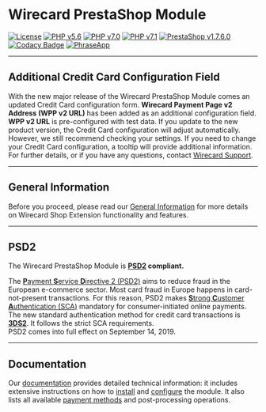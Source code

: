 # Wirecard PrestaShop Module
[![License](https://img.shields.io/badge/license-GPLv3-blue.svg)](https://raw.githubusercontent.com/wirecard/magento2-ee/master/LICENSE)
[![PHP v5.6](https://img.shields.io/badge/php-v5.6-yellow.svg)](http://www.php.net)
[![PHP v7.0](https://img.shields.io/badge/php-v7.0-yellow.svg)](http://www.php.net)
[![PHP v7.1](https://img.shields.io/badge/php-v7.1-yellow.svg)](http://www.php.net)
[![PrestaShop v1.7.6.0](https://img.shields.io/badge/PrestaShop-v1.7.6.0-green.svg)](https://www.prestashop.com/de)
[![Codacy Badge](https://api.codacy.com/project/badge/Grade/1c7a6488cf6b45ada6d348d158060f21)](https://www.codacy.com/app/Wirecard/prestashop-ee?utm_source=github.com&amp;utm_medium=referral&amp;utm_content=wirecard/prestashop-ee&amp;utm_campaign=Badge_Grade)
[![PhraseApp](https://img.shields.io/badge/Using-PhraseApp-blue.svg)](https://phraseapp.com)

***
## Additional Credit Card Configuration Field
With the new major release of the Wirecard PrestaShop Module comes an updated Credit Card configuration form. **Wirecard Payment Page v2 Address (WPP v2 URL)** has been added as an additional configuration field. **WPP v2 URL** is pre-configured with test data. If you update to the new product version, the Credit Card configuration will adjust automatically. However, we still recommend checking your settings. If you need to change your Credit Card configuration, a tooltip will provide additional information. For further details, or if you have any questions, contact [Wirecard Support](https://github.com/wirecard/prestashop-ee/wiki/Contact-Information).

***
## General Information
Before you proceed, please read our [General Information](https://github.com/wirecard/prestashop-ee/wiki/Wirecard-Shop-Extensions-General-Information) for more details on Wirecard Shop Extension functionality and features.

***
## PSD2 
The Wirecard PrestaShop Module is **[PSD2](https://doc.wirecard.com/CreditCard.html#CreditCard_PSD2) compliant.**  

The [**P**ayment **S**ervice **D**irective 2 (PSD2)](https://doc.wirecard.com/CreditCard.html#CreditCard_PSD2) aims to reduce fraud in the European e-commerce sector. Most card fraud in Europe happens in card-not-present transactions. For this reason, PSD2 makes [**S**trong **C**ustomer **A**uthentication (SCA)](https://doc.wirecard.com/CreditCard.html#CreditCard_PSD2_SCA) mandatory for consumer-initiated online payments. The new standard authentication method for credit card transactions is [**3DS2**](https://doc.wirecard.com/CreditCard.html#CreditCard_3DS2). It follows the strict SCA requirements.  
PSD2 comes into full effect on September 14, 2019.  
***

## Documentation
Our [documentation](https://github.com/wirecard/prestashop-ee/wiki) provides detailed technical information: it includes extensive instructions on how to [install](https://github.com/wirecard/prestashop-ee/wiki/Installation) and [configure](https://github.com/wirecard/prestashop-ee/wiki/Configuration) the module. It also lists all available [payment methods](https://github.com/wirecard/prestashop-ee/wiki#supported-payment-methods) and post-processing operations.

